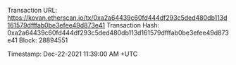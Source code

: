 Transaction URL: https://kovan.etherscan.io/tx/0xa2a64439c60fd444df293c5ded480db113d161579dfffab0be3efee49d873e41
Transaction Hash: 0xa2a64439c60fd444df293c5ded480db113d161579dfffab0be3efee49d873e41
Block: 28894551

Timestamp: Dec-22-2021 11:39:00 AM +UTC
